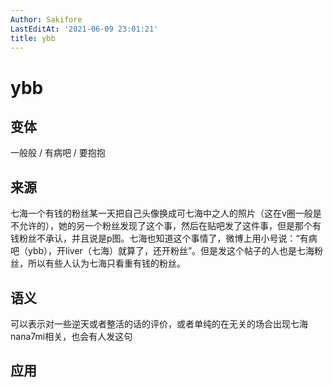 ```yaml
---
Author: Sakifore
LastEditAt: '2021-06-09 23:01:21'
title: ybb
---
```

# ybb

## 变体

一般般 / 有病吧 / 要抱抱

## 来源

七海一个有钱的粉丝某一天把自己头像换成可七海中之人的照片（这在v圈一般是不允许的），她的另一个粉丝发现了这个事，然后在贴吧发了这件事，但是那个有钱粉丝不承认，并且说是p图。七海也知道这个事情了，微博上用小号说：“有病吧（ybb），开liver（七海）就算了，还开粉丝”。但是发这个帖子的人也是七海粉丝，所以有些人认为七海只看重有钱的粉丝。

## 语义

可以表示对一些逆天或者整活的话的评价，或者单纯的在无关的场合出现七海nana7mi相关，也会有人发这句

## 应用
